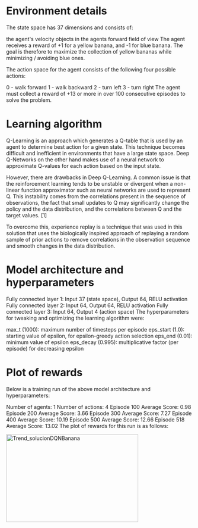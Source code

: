 # Environment details

The state space has 37 dimensions and consists of:

the agent's velocity
objects in the agents forward field of view
The agent receives a reward of +1 for a yellow banana, and -1 for blue banana. The goal is therefore to maximize the collection of yellow bananas while minimizing / avoiding blue ones.

The action space for the agent consists of the following four possible actions:

0 - walk forward
1 - walk backward
2 - turn left
3 - turn right
The agent must collect a reward of +13 or more in over 100 consecutive episodes to solve the problem.

# Learning algorithm
Q-Learning is an approach which generates a Q-table that is used by an agent to determine best action for a given state. This technique becomes difficult and inefficient in environments that have a large state space. Deep Q-Networks on the other hand makes use of a neural network to approximate Q-values for each action based on the input state.

However, there are drawbacks in Deep Q-Learning. A common issue is that the reinforcement learning tends to be unstable or divergent when a non-linear function approximator such as neural networks are used to represent Q. This instability comes from the correlations present in the sequence of observations, the fact that small updates to Q may significantly change the policy and the data distribution, and the correlations between Q and the target values. [1]

To overcome this, experience replay is a technique that was used in this solution that uses the biologically inspired approach of replaying a random sample of prior actions to remove correlations in the observation sequence and smooth changes in the data distribution.

# Model architecture and hyperparameters
Fully connected layer 1: Input 37 (state space), Output 64, RELU activation
Fully connected layer 2: Input 64, Output 64, RELU activation
Fully connected layer 3: Input 64, Output 4 (action space)
The hyperparameters for tweaking and optimizing the learning algorithm were:

max_t (1000): maximum number of timesteps per episode
eps_start (1.0): starting value of epsilon, for epsilon-greedy action selection
eps_end (0.01): minimum value of epsilon
eps_decay (0.995): multiplicative factor (per episode) for decreasing epsilon

# Plot of rewards
Below is a training run of the above model architecture and hyperparameters:

Number of agents: 1
Number of actions: 4
Episode 100	Average Score: 0.98
Episode 200	Average Score: 3.66
Episode 300	Average Score: 7.27
Episode 400	Average Score: 10.19
Episode 500	Average Score: 12.66
Episode 518	Average Score: 13.02
The plot of rewards for this run is as follows:

<img width="356" height="236" alt="Trend_solucionDQNBanana" src="https://github.com/user-attachments/assets/72085674-89f1-4fff-89f9-c67ccac8abb4" />
